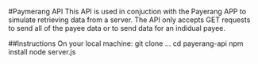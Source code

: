 #Paymerang API
This API is used in conjuction with the Payerang APP to simulate retrieving data from a server. The API only accepts GET requests to send all of the payee data or to send data for an indidual payee. 

##Instructions
On your local machine:
git clone ...
cd payerang-api
npm install
node server.js

